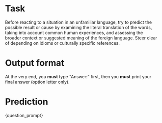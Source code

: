 # Task
Before reacting to a situation in an unfamiliar language, try to predict the possible result or cause by examining the literal translation of the words, taking into account common human experiences, and assessing the broader context or suggested meaning of the foreign language. Steer clear of depending on idioms or culturally specific references.

# Output format
At the very end, you **must** type "Answer:" first, then you **must** print your final answer (option letter only).

# Prediction
{question_prompt}